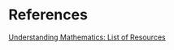 # References

[Understanding Mathematics: List of Resources](https://github.com/nbro/understanding-math)